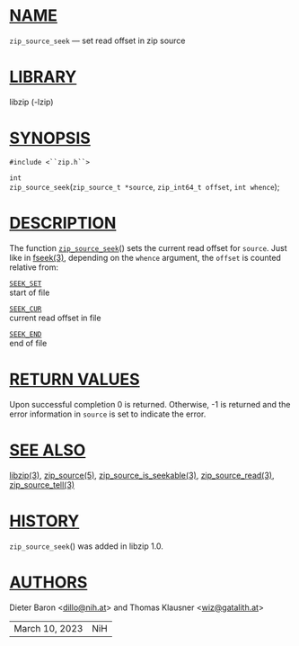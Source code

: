 # [NAME](#NAME)

`zip_source_seek` — set read offset in zip source

# [LIBRARY](#LIBRARY)

libzip (-lzip)

# [SYNOPSIS](#SYNOPSIS)

`#include <``zip.h``>`

`int`  
`zip_source_seek`(`zip_source_t *source`, `zip_int64_t offset`,
`int whence`);

# [DESCRIPTION](#DESCRIPTION)

The function [`zip_source_seek`](#zip_source_seek)() sets the current
read offset for `source`. Just like in
[fseek(3)](http://pubs.opengroup.org/onlinepubs/9699919799/functions/fseek.md),
depending on the `whence` argument, the `offset` is counted relative
from:

[`SEEK_SET`](#SEEK_SET)  
start of file

[`SEEK_CUR`](#SEEK_CUR)  
current read offset in file

[`SEEK_END`](#SEEK_END)  
end of file

# [RETURN VALUES](#RETURN_VALUES)

Upon successful completion 0 is returned. Otherwise, -1 is returned and
the error information in `source` is set to indicate the error.

# [SEE ALSO](#SEE_ALSO)

[libzip(3)](libzip.md), [zip_source(5)](zip_source.md),
[zip_source_is_seekable(3)](zip_source_is_seekable.md),
[zip_source_read(3)](zip_source_read.md),
[zip_source_tell(3)](zip_source_tell.md)

# [HISTORY](#HISTORY)

`zip_source_seek`() was added in libzip 1.0.

# [AUTHORS](#AUTHORS)

Dieter Baron \<[dillo@nih.at](mailto:dillo@nih.at)\> and Thomas Klausner
\<[wiz@gatalith.at](mailto:wiz@gatalith.at)\>

|                |     |
|----------------|-----|
| March 10, 2023 | NiH |
